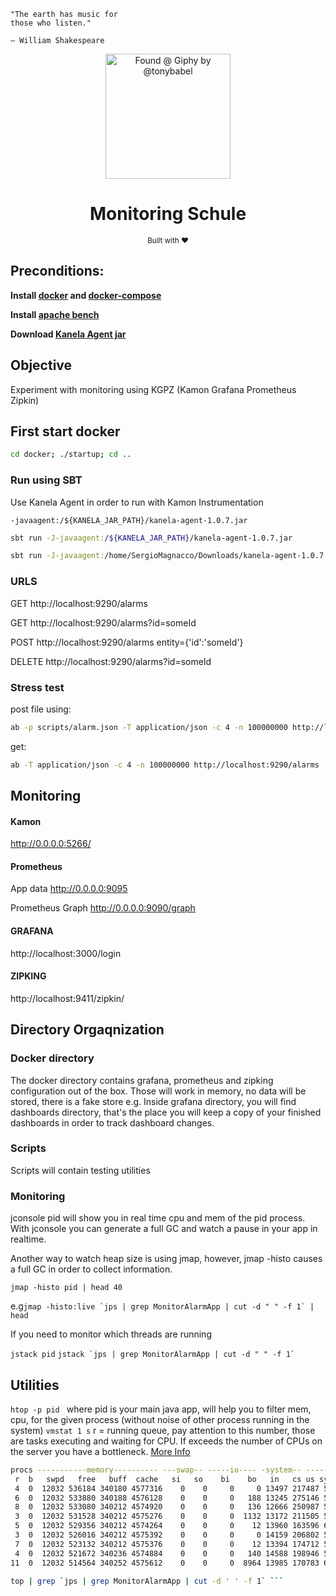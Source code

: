 ```
"The earth has music for
those who listen."

– William Shakespeare
```

<div align="center">
    <img src="https://media.giphy.com/media/l1Uq4o4v6K3HShcIBy/giphy.gif" alt="Found @ Giphy by @tonybabel" width="200">
    <br>
    <h1>Monitoring Schule</h1>
    <sub>Built with ❤︎ </sub>
</div>


## Preconditions: 

<b>Install [docker](https://docs.docker.com/engine/install/) and [docker-compose](https://docs.docker.com/compose/install/)</b>

<b>Install [apache bench](https://httpd.apache.org/docs/2.4/programs/ab.html)</b>

<b>Download [Kanela Agent jar](https://mvnrepository.com/artifact/io.kamon/kanela-agent)</b>


## Objective
Experiment with monitoring using KGPZ (Kamon Grafana Prometheus Zipkin) 

## First start docker
```bash 
cd docker; ./startup; cd ..
```

### Run using SBT
Use Kanela Agent in order to run with Kamon Instrumentation

```-javaagent:/${KANELA_JAR_PATH}/kanela-agent-1.0.7.jar```

```bash
sbt run -J-javaagent:/${KANELA_JAR_PATH}/kanela-agent-1.0.7.jar
```
```bash
sbt run -J-javaagent:/home/SergioMagnacco/Downloads/kanela-agent-1.0.7.jar
```

### URLS
GET http://localhost:9290/alarms

GET http://localhost:9290/alarms?id=someId

POST http://localhost:9290/alarms entity={'id':'someId'}

DELETE http://localhost:9290/alarms?id=someId

### Stress test
post file using:
```bash
ab -p scripts/alarm.json -T application/json -c 4 -n 100000000 http://localhost:9290/alarms
```

get:
```bash
ab -T application/json -c 4 -n 100000000 http://localhost:9290/alarms
```

## Monitoring

#### Kamon
http://0.0.0.0:5266/

#### Prometheus
App data http://0.0.0.0:9095

Prometheus Graph http://0.0.0.0:9090/graph

#### GRAFANA
http://localhost:3000/login


#### ZIPKING     
http://localhost:9411/zipkin/


## Directory Orgaqnization
### Docker directory
The docker directory contains grafana, prometheus and zipking configuration out of the box. Those will work in memory, no data will be stored, there is a fake store e.g. Inside grafana directory, you will find dashboards directory, that's the place you will keep a copy of your finished dashboards in order to track dashboard changes. 

### Scripts
Scripts will contain testing utilities

### Monitoring
jconsole pid will show you in real time cpu and mem of the pid process. With jconsole you can generate a full GC and watch a pause in your app in realtime.

Another way to watch heap size is using jmap, however, jmap -histo causes a full GC in order to collect information.

```jmap -histo pid | head 40```

e.g```jmap -histo:live `jps | grep MonitorAlarmApp | cut -d " " -f 1` | head```

If you need to monitor which threads are running

```jstack pid```
```jstack `jps | grep MonitorAlarmApp | cut -d " " -f 1` ```

## Utilities
```htop -p pid ``` where pid is your main java app, will help you to filter mem, cpu, for the given process (without noise of other process running in the system)
```vmstat 1 s``` r = running queue, pay attention to this number, those are tasks executing and waiting for CPU. If exceeds the number of CPUs on the server you have a bottleneck. [More Info](http://www.dba-oracle.com/t_tuning_vmstat.htm)
```bash
procs -----------memory---------- ---swap-- -----io---- -system-- ------cpu-----
 r  b   swpd   free   buff  cache   si   so    bi    bo   in   cs us sy id wa st
 4  0  12032 536184 340180 4577316    0    0     0     0 13497 217487 55 20 25  0  0
 6  0  12032 533880 340188 4576128    0    0     0   188 13245 275146 54 18 28  0  0
 8  0  12032 533080 340212 4574920    0    0     0   136 12666 250987 56 17 27  0  0
 3  0  12032 531528 340212 4575276    0    0     0  1132 13172 211505 57 18 24  0  0
 5  0  12032 529356 340212 4574264    0    0     0    12 13960 163596 62 18 20  0  0
 3  0  12032 526016 340212 4575392    0    0     0     0 14159 206802 55 20 25  0  0
 7  0  12032 523132 340212 4575376    0    0     0    12 13394 174712 59 20 21  0  0
 4  0  12032 521672 340236 4574884    0    0     0   140 14588 198946 56 20 24  0  0
11  0  12032 514564 340252 4575612    0    0     0  8964 13985 170783 60 18 22  0  0
```

```bash
top | grep `jps | grep MonitorAlarmApp | cut -d ' ' -f 1` ```
